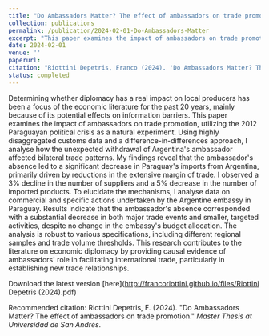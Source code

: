 ```yaml
---
title: "Do Ambassadors Matter? The effect of ambassadors on trade promotion"
collection: publications
permalink: /publication/2024-02-01-Do-Ambassadors-Matter
excerpt: "This paper examines the impact of ambassadors on trade promotion, utilizing the 2012 Paraguayan political crisis as a natural experiment. Using highly disaggregated customs data and a difference-in-differences approach, I analyse how the unexpected withdrawal of Argentina's ambassador affected bilateral trade patterns. My findings reveal that the ambassador's absence led to a significant decrease in Paraguay's imports from Argentina, primarily driven by reductions in the extensive margin of trade. I observed a 3% decline in the number of suppliers and a 5% decrease in the number of imported products. To elucidate the mechanisms, I analyse data on commercial and specific actions undertaken by the Argentine embassy in Paraguay. Results indicate that the ambassador's absence corresponded with a substantial decrease in both major trade events and smaller, targeted activities, despite no change in the embassy's budget allocation. The analysis is robust to various specifications, including different regional samples and trade volume thresholds. This research contributes to the literature on economic diplomacy by providing causal evidence of ambassadors' role in facilitating international trade, particularly in establishing new trade relationships."
date: 2024-02-01
venue: ''
paperurl: 
citation: "Riottini Depetris, Franco (2024). 'Do Ambassadors Matter? The effect of ambassadors on trade promotion.' <i>Master Thesis at Universidad de San Andrés</i>."
status: completed
---
```


Determining whether diplomacy has a real impact on local producers has been a focus of the economic literature for the past 20 years, mainly because of its potential effects on information barriers. This paper examines the impact of ambassadors on trade promotion, utilizing the 2012 Paraguayan political crisis as a natural experiment. Using highly disaggregated customs data and a difference-in-differences approach, I analyse how the unexpected withdrawal of Argentina's ambassador affected bilateral trade patterns. My findings reveal that the ambassador's absence led to a significant decrease in Paraguay's imports from Argentina, primarily driven by reductions in the extensive margin of trade. I observed a 3% decline in the number of suppliers and a 5% decrease in the number of imported products. To elucidate the mechanisms, I analyse data on commercial and specific actions undertaken by the Argentine embassy in Paraguay. Results indicate that the ambassador's absence corresponded with a substantial decrease in both major trade events and smaller, targeted activities, despite no change in the embassy's budget allocation. The analysis is robust to various specifications, including different regional samples and trade volume thresholds. This research contributes to the literature on economic diplomacy by providing causal evidence of ambassadors' role in facilitating international trade, particularly in establishing new trade relationships.

Download the latest version [here](http://francoriottini.github.io/files/Riottini Depetris (2024).pdf)

Recommended citation: Riottini Depetris, F. (2024). &quot;Do Ambassadors Matter? The effect of ambassadors on trade promotion.&quot; <i> Master Thesis at Universidad de San Andrés</i>.
